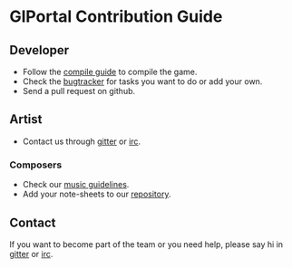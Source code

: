 # GlPortal Contribution Guide
## Developer
- Follow the [compile guide](https://github.com/GlPortal/glPortal/blob/master/COMPILE.md) to compile the game.
- Check the [bugtracker](https://bugs.glportal.de/) for tasks you want to do or add your own.
- Send a pull request on github.

## Artist
- Contact us through [gitter](https://gitter.im/GlPortal/glPortal?utm_source=badge&utm_medium=badge&utm_campaign=pr-badge&utm_content=badge) or [irc](http://webchat.freenode.net/?channels=%23%23glportal&uio=d4).

### Composers
- Check our [music guidelines](https://github.com/GlPortal/specification/blob/master/music.md).
- Add your note-sheets to our [repository](https://github.com/GlPortal/music).
## Contact
If you want to become part of the team or you need help, please say hi in [gitter](https://gitter.im/GlPortal/glPortal?utm_source=badge&utm_medium=badge&utm_campaign=pr-badge&utm_content=badge) or [irc](http://webchat.freenode.net/?channels=%23%23glportal&uio=d4).
